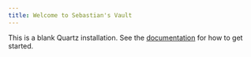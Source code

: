 ```yaml
---
title: Welcome to Sebastian's Vault 
---
```


This is a blank Quartz installation.
See the [documentation](https://quartz.jzhao.xyz) for how to get started.
